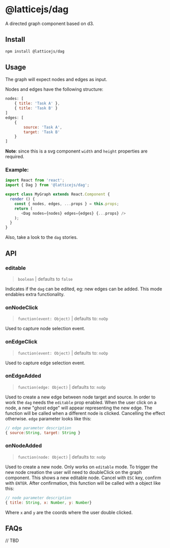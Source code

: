 # @latticejs/dag

A directed graph component based on d3. 

## Install

```bash
npm install @latticejs/dag
```

## Usage

The graph will expect nodes and edges as input. 

Nodes and edges have the following structure: 

```javascript
nodes: [
    { title: 'Task A' },
    { title: 'Task B' }
]
edges: [
    { 
        source: 'Task A',
        target: 'Task B'
    }
]
```

**Note**: since this is a svg component `width` and `height` properties are required.

### Example:  

```javascript
import React from 'react';
import { Dag } from '@latticejs/dag';

export class MyGraph extends React.Component {
  render () {
    const { nodes, edges, ...props } = this.props;
    return (
       <Dag nodes={nodes} edges={edges} {...props} />
    );
  }
}

```

Also, take a look to the `dag` stories.


## API

### editable

> `boolean` | defaults to `false`

Indicates if the `dag` can be edited, eg: new edges can be added. This mode endables extra functionality.

### onNodeClick

> `function(event: Object)` | defaults to: `noOp`

Used to capture node selection event.

### onEdgeClick

> `function(event: Object)` | defaults to: `noOp`

Used to capture edge selection event.

### onEdgeAdded

> `function(edge: Object)` | defaults to: `noOp`

Used to create a new edge between node target and source. In order to work the `dag` needs the `editable` prop enabled. When the user click on a node, a new "ghost edge" will appear representing the new edge. The function will be called when a different node is clicked. Cancelling the effect otherwise.
`edge` parameter looks like this:

```javascript
// edge parameter description
{ source:String, target: String }
```

### onNodeAdded

> `function(node: Object)` | defaults to: `noOp`

Used to create a new node. Only works on `editable` mode. To trigger the new node creation the user will need to doubleClick on the graph component. This shows a new editable node. Cancel with `ESC` key, confirm with `ENTER`. After confirmation, this function will be called with a object like this:

```javascript
// node parameter description
{ title: String, x: Number, y: Number}
```
Where `x` and `y` are the coords where the user double clicked.

## FAQs

// TBD
